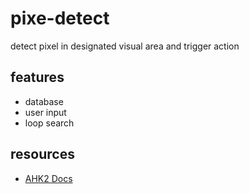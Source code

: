 # pixe-detect

detect pixel in designated visual area and trigger action

## features

- database
- user input
- loop search

## resources

- [AHK2 Docs](https://lexikos.github.io/v2/docs/AutoHotkey)

